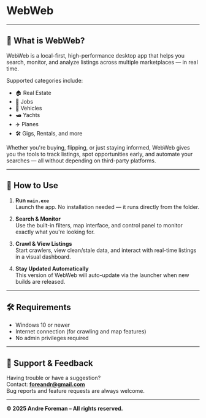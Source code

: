 # WebWeb

---

## 🧠 What is WebWeb?

WebWeb is a local-first, high-performance desktop app that helps you search, monitor, and analyze listings across multiple marketplaces — in real time.

Supported categories include:
- 🏠 Real Estate  
- 💼 Jobs  
- 🚗 Vehicles  
- 🛥️ Yachts  
- ✈️ Planes  
- 🛠️ Gigs, Rentals, and more

Whether you're buying, flipping, or just staying informed, WebWeb gives you the tools to track listings, spot opportunities early, and automate your searches — all without depending on third-party platforms.

---

## 🚀 How to Use

1. **Run `main.exe`**  
   Launch the app. No installation needed — it runs directly from the folder.

2. **Search & Monitor**  
   Use the built-in filters, map interface, and control panel to monitor exactly what you're looking for.

3. **Crawl & View Listings**  
   Start crawlers, view clean/stale data, and interact with real-time listings in a visual dashboard.

4. **Stay Updated Automatically**  
   This version of WebWeb will auto-update via the launcher when new builds are released.

---

## 🛠️ Requirements

- Windows 10 or newer  
- Internet connection (for crawling and map features)  
- No admin privileges required

---

## 📩 Support & Feedback

Having trouble or have a suggestion?  
Contact: **foreandr@gmail.com**  
Bug reports and feature requests are always welcome.

---

**© 2025 Andre Foreman – All rights reserved.**
